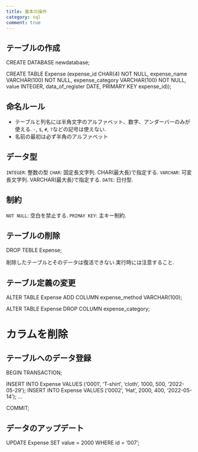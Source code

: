 ```yaml
---
title: 基本の操作
category: sql
comment: true
---
```


## テーブルの作成
CREATE DATABASE newdatabase;

CREATE TABLE Expense
(expense_id CHAR(4) NOT NULL,
 expense_name VARCHAR(100) NOT NULL,
 expense_category VARCHAR(100) NOT NULL,
 value INTEGER,
 data_of_register DATE,
 PRIMARY KEY expense_id));
 
## 命名ルール
- テーブルと列名には半角文字のアルファベット、数字、アンダーバーのみが使える. `-`, `$`, `#`, `?`などの記号は使えない.
- 名前の最初は必ず半角のアルファベット

## データ型
`INTEGER`: 整数の型
`CHAR`: 固定長文字列. CHAR(最大長)で指定する.
`VARCHAR`: 可変長文字列. VARCHAR(最大長)で指定する.
`DATE`: 日付型.

## 制約
`NOT NULL`: 空白を禁止する.
`PRIMAY KEY`: 主キー制約.

## テーブルの削除
DROP TEBLE Expense;

削除したテーブルとそのデータは復活できない.実行時には注意すること.

## テーブル定義の変更
ALTER TABLE Expense ADD COLUMN expense_method VARCHAR(100);

ALTER TABLE Expense DROP COLUMN expense_category;
# カラムを削除

## テーブルへのデータ登録
BEGIN TRANSACTION;

INSERT INTO Expense VALUES (‘0001’, ‘T-shirt’, ‘cloth’, 1000, 500, ‘2022-05-29’);
INSERT INTO Expense VALUES (‘0002’, ‘Hat’, 2000, 400, ‘2022-05-14’);
...

COMMIT;

## データのアップデート
UPDATE Expense SET value = 2000
WHERE id = ‘007’;

